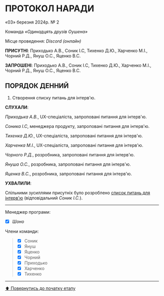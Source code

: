 # ПРОТОКОЛ НАРАДИ

«03» березня 2024р. № 2

Команда *«Одинадцять друзів Оушена»*

Місце проведення: *Discord (онлайн)*


**ПРИСУТНІ**: Приходько А.В., Соник І.С, Тихенко Д.Ю., Харченко М.І., Чорний Р.Д., Януш О.С., Яценко В.С.

**ЗАПРОШЕНІ**: Приходько А.В., Соник І.С, Тихенко Д.Ю., Харченко М.І., Чорний Р.Д., Януш О.С., Яценко В.С.

## ПОРЯДОК ДЕННИЙ

1. Створення списку питань для інтерв'ю.

**СЛУХАЛИ**:

*Приходька А.В.*, UX-спеціаліста, запроповані питання для інтерв'ю.

*Соника І.С*, менеджера продукту, запроповані питання для інтерв'ю.

*Тихенка Д.Ю.*, UX-спеціаліста, запроповані питання для інтерв'ю.

*Харченка М.І.*, UX-спеціаліста, запроповані питання для інтерв'ю.

*Чорного Р.Д.*, розробника, запроповані питання для інтерв'ю.

*Януша О.С.*, розробника, запроповані питання для інтерв'ю.

*Яценка В.С.*, розробника, запроповані питання для інтерв'ю.

**УХВАЛИЛИ**:

Спільними зусиллями присутніх було розроблено [список питань для інтерв'ю](https://github.com/KAPT0SHKA/SE-practice-template/blob/main/docs/1.Envisioning/other/%D0%A1%D0%BF%D0%B8%D1%81%D0%BE%D0%BA%20%D0%BF%D0%B8%D1%82%D0%B0%D0%BD%D1%8C%20(%D1%96%D0%BD%D1%82%D0%B5%D1%80%D0%B2'%D1%8E).md)
(відповідальний *Соник І.С.*).

---

Менеджер програми: 		
- [x] *Шоно*

Члени команди:			

>- [x] Соник
>- [x] Януш
>- [x] Яценко
>- [x] Чорний
>- [x] Приходько
>- [x] Харченко
>- [x] Тихенко

---
[:arrow_up: Повернутись до початку етапу](/docs/1.Envisioning/README.md)



